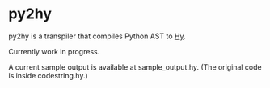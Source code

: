 # py2hy

py2hy is a transpiler that compiles Python AST to [Hy](https://github.com/hylang/hy).

Currently work in progress.

A current sample output is available at sample_output.hy. (The original code is inside codestring.hy.)